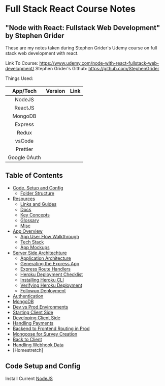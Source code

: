 # Full Stack React Course Notes
## "Node with React: Fullstack Web Development" by Stephen Grider

These are my notes taken during Stephen Grider's Udemy course on full stack web development with react.

Link To Course: https://www.udemy.com/node-with-react-fullstack-web-development/
Stephen Grider's Github: https://github.com/StephenGrider

Things Used:

| App/Tech | Version | Link |
|:-------:|:------|:-------|
| NodeJS   |    |    |
| ReactJS  |    |    |
| MongoDB  |    |    |
| Express  |    |    |
| Redux    |    |    |
| vsCode   |    |    |
| Prettier |    |    |
| Google 0Auth |    |    |

## Table of Contents

- [Code, Setup and Config](#packages)
  - [Folder Structure](#folder-structure)
- [Resources]()
  - [Links and Guides]()
  - [Docs]()
  - [Key Concepts]()
  - [Glossary]()
  - [Misc]()
- [App Overview](#available-scripts)
  - [App User Flow Walkthrough](#navbar)
  - [Tech Stack](#navbar-buttons)
  - [App Mockups](#redux-tutorial-notes)
- [Server Side Architechture]()
  - [Application Architecture]()
  - [Generating the Express App]()
  - [Express Route Handlers]()
  - [Heroku Deployment Checklist]()
  - [Installing Heroku CLI]()
  - [Verifying Heroku Deployment]()
  - [Followup Deployment]()
- [Authentication]()
- [MongoDB]()
- [Dev vs Prod Environments]()
- [Starting Client Side]()
- [Developing Client Side]()
- [Handling Payments]()
- [Backend to Frontend Routing in Prod]()
- [Mongoose for Survey Creation]()
- [Back to Client]()
- [Handling Webhook Data]()
- [Homestretch]

## Code Setup and Config
Install Current [NodeJS](https://nodejs.org/en/)

